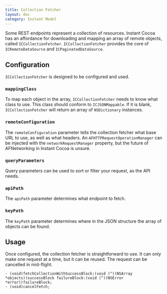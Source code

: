 ```yaml
---
title: Collection Fetcher
layout: doc
category: Instant Model
---
```



Some REST endpoints represent a collection of resources. Instant Cocoa has an affordance for downloading and mapping an array of remote objects, called `ICCollectionFetcher`. `ICCollectionFetcher` provides the core of `ICRemoteDataSource` and `ICPaginatedDataSource`.

## Configuration

`ICCollectionFetcher` is designed to be configured and used.

### `mappingClass`

To map each object in the array, `ICCollectionFetcher` needs to know what class to use. This class should conform to `ICJSONMappable`. If it is blank, `ICCollectionFetcher` will return an array of `NSDictionary` instances.

### `remoteConfiguration`

The `remoteConfiguration` parameter tells the collection fetcher what base URL to use, as well as what headers. An `AFHTTPRequestOperationManager` can be injected with the `networkRequestManager` property, but the future of AFNetworking in Instant Cocoa is unsure.

### `queryParameters`

Query parameters can be used to sort or filter your request, as the API needs.

### `apiPath`

The `apiPath` parameter determines what endpoint to fetch.

### `keyPath`

The `keyPath` parameter determines where in the JSON structure the array of objects can be found.

## Usage

Once configured, the collection fetcher is straightforward to use. It can only make one request at a time, but it can be reused. The request can be cancelled in mid-flight.

	- (void)fetchCollectionWithSuccessBlock:(void (^)(NSArray *objects))successBlock failureBlock:(void (^)(NSError *error))failureBlock;
	- (void)cancelFetch;
